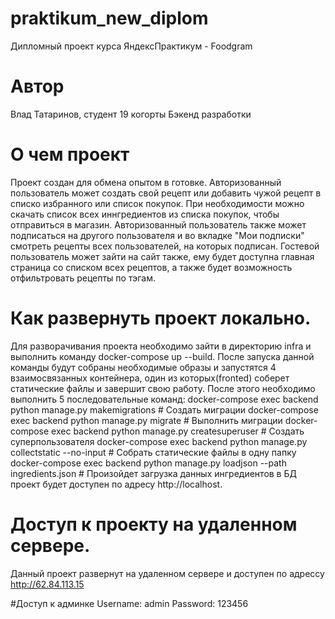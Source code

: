 # praktikum_new_diplom
Дипломный проект курса ЯндексПрактикум - Foodgram

# Автор
Влад Татаринов, студент 19 когорты Бэкенд разработки

# О чем проект
Проект создан для обмена опытом в готовке. Авторизованный пользователь может создать свой рецепт или добавить чужой рецепт в списко избранного или список покупок.
При необходимости можно скачать список всех иннгредиентов из списка покупок, чтобы отправиться в магазин. Авторизованный пользователь также может подписаться на другого
пользователя и во вкладке "Мои подписки" смотреть рецепты всех пользователей, на которых подписан. Гостевой пользователь может зайти на сайт также, ему будет доступна 
главная страница со списком всех рецептов, а также будет возможность отфильтровать рецепты по тэгам.

# Как развернуть проект локально.
Для разворачивания проекта необходимо зайти в директорию infra и выполнить команду docker-compose up --build.
После запуска данной команды будут собраны необходимые образы и запустятся 4 взаимосвязанных контейнера, один из которых(fronted) соберет статические файлы и завершит свою работу.
После этого необходимо выполнить 5 последовательные команд:
docker-compose exec backend python manage.py makemigrations # Создать миграции
docker-compose exec backend python manage.py migrate # Выполнить миграции
docker-compose exec backend python manage.py createsuperuser # Создать суперпользователя
docker-compose exec backend python manage.py collectstatic --no-input # Собрать статические файлы в одну папку
docker-compose exec backend python manage.py loadjson --path ingredients.json # Произойдет загрузка данных ингредиентов в БД
проект будет доступен по адресу http://localhost.

# Доступ к проекту на удаленном сервере.
Данный проект развернут на удаленном сервере и доступен по адрессу http://62.84.113.15

#Доступ к админке
Username: admin
Password: 123456